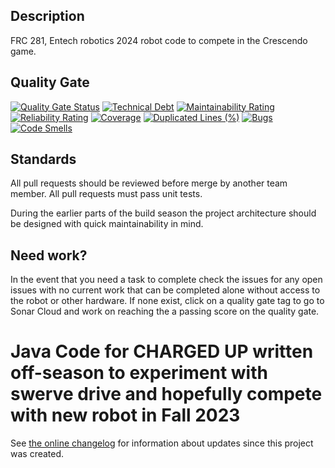 ## Description

FRC 281, Entech robotics 2024 robot code to compete in the Crescendo game.

## Quality Gate
[![Quality Gate Status](https://sonarcloud.io/api/project_badges/measure?project=entech281_Robot2024&metric=alert_status)](https://sonarcloud.io/summary/new_code?id=entech281_Robot2024)
[![Technical Debt](https://sonarcloud.io/api/project_badges/measure?project=entech281_Robot2024&metric=sqale_index)](https://sonarcloud.io/summary/new_code?id=entech281_Robot2024)
[![Maintainability Rating](https://sonarcloud.io/api/project_badges/measure?project=entech281_Robot2024&metric=sqale_rating)](https://sonarcloud.io/summary/new_code?id=entech281_Robot2024)
[![Reliability Rating](https://sonarcloud.io/api/project_badges/measure?project=entech281_Robot2024&metric=reliability_rating)](https://sonarcloud.io/summary/new_code?id=entech281_Robot2024)
[![Coverage](https://sonarcloud.io/api/project_badges/measure?project=entech281_Robot2024&metric=coverage)](https://sonarcloud.io/summary/new_code?id=entech281_Robot2024)
[![Duplicated Lines (%)](https://sonarcloud.io/api/project_badges/measure?project=entech281_Robot2024&metric=duplicated_lines_density)](https://sonarcloud.io/summary/new_code?id=entech281_Robot2024)
[![Bugs](https://sonarcloud.io/api/project_badges/measure?project=entech281_Robot2024&metric=bugs)](https://sonarcloud.io/summary/new_code?id=entech281_Robot2024)
[![Code Smells](https://sonarcloud.io/api/project_badges/measure?project=entech281_Robot2024&metric=code_smells)](https://sonarcloud.io/summary/new_code?id=entech281_Robot2024)

## Standards

All pull requests should be reviewed before merge by another team member. All pull requests must pass unit tests.

During the earlier parts of the build season the project architecture should be designed with quick maintainability in mind.

## Need work?

In the event that you need a task to complete check the issues for any open issues with no current work that can be completed alone without access to the robot or other hardware. If none exist, click on a quality gate tag to go to Sonar Cloud and work on reaching the a passing score on the quality gate.

# Java Code for CHARGED UP written off-season to experiment with swerve drive and hopefully compete with new robot in Fall 2023

See [the online changelog](https://github.com/FRC2495/FRC2495-2023-Swerve/blob/main/CHANGELOG.md) for information about updates since this project was created.
